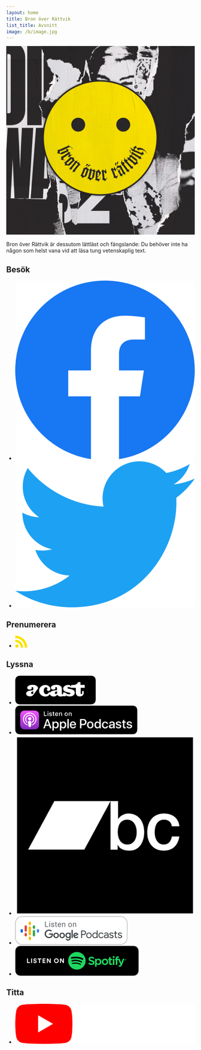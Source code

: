 ```yaml
---
layout: home
title: Bron över Rättvik
list_title: Avsnitt
image: /b/image.jpg
---
```


<img src="b/image.jpg" class="profile" />

Bron över Rättvik är dessutom lättläst och fängslande: Du behöver inte ha någon som helst vana vid att läsa tung vetenskaplig text.

## Besök
* [![Facebook](images/facebook.svg "Bron över Rättvik på Facebook")](https://www.facebook.com/bronoverrattvik/)
* [![Twitter](images/twitter.svg "Bron över Rättvik på Twitter")](https://twitter.com/bronoverrattvik)

## Prenumerera
* [![RSS](/images/rss.svg "Prenumerera på Bron över Rättvik via RSS")](bronoverrattvik.xml)

## Lyssna
* [![Acast](images/acast.svg "Bron över Rättvik på Acast")](https://play.acast.com/s/bron-over-rattvik)
* [![Apple Podcasts](images/US_UK_Apple_Podcasts_Listen_Badge_RGB.svg "Bron över Rättvik på Apple Podcasts")](https://podcasts.apple.com/se/podcast/bron-%C3%B6ver-r%C3%A4ttvik/id1488297328)
* [![Bandcamp](images/bandcamp-button-square-black.svg "Bron över Rättvik på Bandcamp")](https://bronoverrattvik.bandcamp.com/)
* [![Google Podcasts](images/EN_Google_Podcasts_Badge.svg "Bron över Rättvik på Google Podcasts")](https://podcasts.google.com/feed/aHR0cHM6Ly9qb2Vsc29uLm9yZy9icm9ub3ZlcnJhdHR2aWsueG1s)
* [![Spotify](images/spotify-podcast-badge-blk-grn-165x40.svg "Bron över Rättvik på Spotify")](https://open.spotify.com/show/04Xi26Pt01Tz1dzQwmfaFZ?si=JbeH5JtUQQ6xsZlA2ScAGA)

## Titta
* [![YouTube](images/yt_logo_rgb_dark.svg "Bron över Rättvik på YouTube")](https://www.youtube.com/channel/UCtZqb4bn5vr8e60QblxvHhQ)

